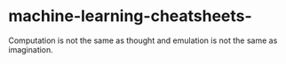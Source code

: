 # machine-learning-cheatsheets-
Computation is not the same as thought and emulation is not the same as imagination.
